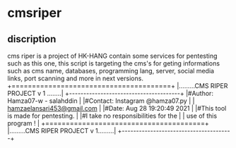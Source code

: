 # cmsriper
## discription
cms riper is a project of HK-HANG contain some services for pentesting such as this one, this script is targeting the cms's for geting informations such as cms name, databases, programming lang, server, social media links, port scanning and more in next versions.
       +=======================================+
       |.........CMS RIPER PROJECT v 1 ........|
       +---------------------------------------+
       |#Author: Hamza07-w - salahddin         |
       |#Contact: Instagram @hamza07.py        |
       |          hamzaelansari453@gmail.com   | 
       |#Date: Aug 28  19:20:49 2021           |
       |#This tool is made for pentesting.     |
       |#I take no responsibilities for the    |
       |  use of this program !                |
       +=======================================+
       |.........CMS RIPER PROJECT v 1.........|
       +---------------------------------------+
